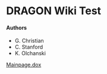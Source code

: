 # __DRAGON Wiki Test__

#### Authors
- G. Christian
- C. Stanford
- K. Olchanski


[Mainpage.dox](html/analyzer/html/index.html)
